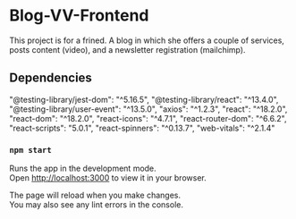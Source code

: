 # Blog-VV-Frontend

This project is for a frined. A blog in which she offers a couple of services, posts content (video), and a newsletter registration (mailchimp).

## Dependencies

"@testing-library/jest-dom": "^5.16.5",
"@testing-library/react": "^13.4.0",
"@testing-library/user-event": "^13.5.0",
"axios": "^1.2.3",
"react": "^18.2.0",
"react-dom": "^18.2.0",
"react-icons": "^4.7.1",
"react-router-dom": "^6.6.2",
"react-scripts": "5.0.1",
"react-spinners": "^0.13.7",
"web-vitals": "^2.1.4"


### `npm start`

Runs the app in the development mode.\
Open [http://localhost:3000](http://localhost:3000) to view it in your browser.

The page will reload when you make changes.\
You may also see any lint errors in the console.

